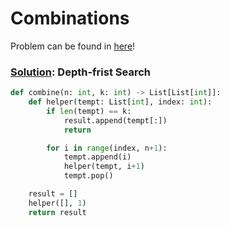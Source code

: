 # Combinations

Problem can be found in [here](https://leetcode.com/problems/combinations/)!

### [Solution](/Depth-first%20Search/77-Combinations/solution.py): Depth-frist Search

```python
def combine(n: int, k: int) -> List[List[int]]:
    def helper(tempt: List[int], index: int):
        if len(tempt) == k:
            result.append(tempt[:])
            return

        for i in range(index, n+1):
            tempt.append(i)
            helper(tempt, i+1)
            tempt.pop()

    result = []
    helper([], 1)
    return result
```
